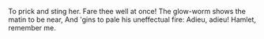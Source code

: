 To prick and sting her. Fare thee well at once!
The glow-worm shows the matin to be near,
And 'gins to pale his uneffectual fire:
Adieu, adieu! Hamlet, remember me.
